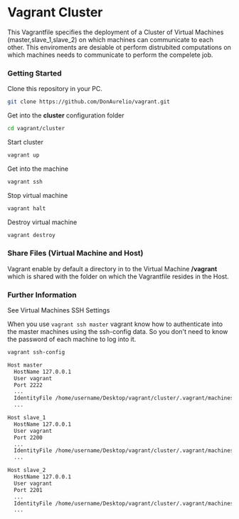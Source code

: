 # Vagrant Cluster 

This Vagrantfile specifies the deployment of a Cluster of Virtual Machines (master,slave_1,slave_2) on which machines can communicate to each other. This enviroments are desiable ot perform distrubited computations on which machines needs to communicate to perform the compelete job. 

### Getting Started

Clone this repository in your PC.

```sh
git clone https://github.com/DonAurelio/vagrant.git
```

Get into the **cluster** configuration folder

```sh
cd vagrant/cluster
```

Start cluster

```sh
vagrant up
```

Get into the machine

```sh
vagrant ssh
```

Stop virtual machine

```sh
vagrant halt
```

Destroy virtual machine

```sh
vagrant destroy
```

### Share Files (Virtual Machine and Host)

Vagrant enable by default a directory in to the Virtual Machine **/vagrant** which is shared with the folder on which the Vagrantfile resides in the Host.

### Further Information

See Virtual Machines SSH Settings

When you use ``vagrant ssh master`` vagrant know how to authenticate into the master machines using the ssh-config data. So you don't need to know the password of each machine to log into it. 

```sh
vagrant ssh-config
```

```sh
Host master
  HostName 127.0.0.1
  User vagrant
  Port 2222
  ...
  IdentityFile /home/username/Desktop/vagrant/cluster/.vagrant/machines/master/virtualbox/private_key
  ...

Host slave_1
  HostName 127.0.0.1
  User vagrant
  Port 2200
  ...
  IdentityFile /home/username/Desktop/vagrant/cluster/.vagrant/machines/slave_1/virtualbox/private_key
  ...

Host slave_2
  HostName 127.0.0.1
  User vagrant
  Port 2201
  ...
  IdentityFile /home/username/Desktop/vagrant/cluster/.vagrant/machines/slave_2/virtualbox/private_key
  ...
```



